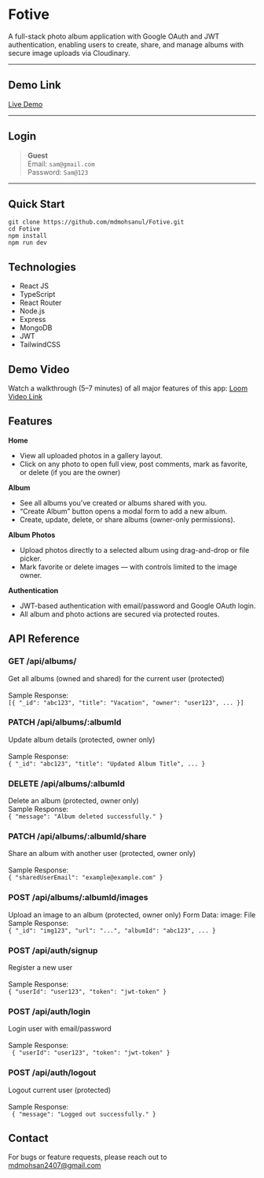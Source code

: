 # Fotive

A full-stack photo album application with Google OAuth and JWT authentication, enabling users to create, share, and manage albums with secure image uploads via Cloudinary. 

---

## Demo Link

[Live Demo](https://fotive.vercel.app)  

---

## Login

> **Guest**  
> Email: `sam@gmail.com`  
> Password: `Sam@123`

---

## Quick Start

```
git clone https://github.com/mdmohsanul/Fotive.git
cd Fotive
npm install
npm run dev 
```

## Technologies
- React JS
- TypeScript
- React Router
- Node.js
- Express
- MongoDB
- JWT
- TailwindCSS

## Demo Video
Watch a walkthrough (5–7 minutes) of all major features of this app:
[Loom Video Link](https://www.loom.com/share/20ef8af882fe4fc985885d3cc11ca8e9?sid=44cd7f6a-0dec-49e8-a9cc-f3c4a45936d1)

## Features

**Home**
- View all uploaded photos in a gallery layout.
- Click on any photo to open full view, post comments, mark as favorite, or delete (if you are the owner)

**Album**
- See all albums you've created or albums shared with you.
- “Create Album” button opens a modal form to add a new album.
- Create, update, delete, or share albums (owner-only permissions).

**Album Photos**
- Upload photos directly to a selected album using drag-and-drop or file picker.
- Mark favorite or delete images — with controls limited to the image owner.

**Authentication**
- JWT-based authentication with email/password and Google OAuth login.
- All album and photo actions are secured via protected routes.

## API Reference

### **GET /api/albums/**<br>	 
Get all albums (owned and shared) for the current user (protected)<br>	 
Sample Response:<br>
```[{ "_id": "abc123", "title": "Vacation", "owner": "user123", ... }]```

### **PATCH /api/albums/:albumId**<br>	 	
Update album details (protected, owner only)<br>		
Sample Response:<br>
```{ "_id": "abc123", "title": "Updated Album Title", ... }```

### **DELETE /api/albums/:albumId**<br> 	
Delete an album (protected, owner only)<br>	
Sample Response:<br>
```{ "message": "Album deleted successfully." }```

### **PATCH /api/albums/:albumId/share**<br>  	
Share an album with another user (protected, owner only)<br> 	 
Sample Response:<br> 
```{ "sharedUserEmail": "example@example.com" }```

### **POST /api/albums/:albumId/images**<br>  	
Upload an image to an album (protected, owner only)
Form Data:
image: File 
Sample Response:<br> 
```{ "_id": "img123", "url": "...", "albumId": "abc123", ... }```

### **POST /api/auth/signup**<br>  	
Register a new user<br> 	 
Sample Response:<br> 
```{ "userId": "user123", "token": "jwt-token" }```

### **POST /api/auth/login**<br>  	
Login user with email/password<br> 	 
Sample Response:<br> 
``` { "userId": "user123", "token": "jwt-token" }```

### **POST /api/auth/logout**<br>  	
Logout current user (protected)<br> 	 
Sample Response:<br> 
``` { "message": "Logged out successfully." }```



## Contact
For bugs or feature requests, please reach out to mdmohsan2407@gmail.com